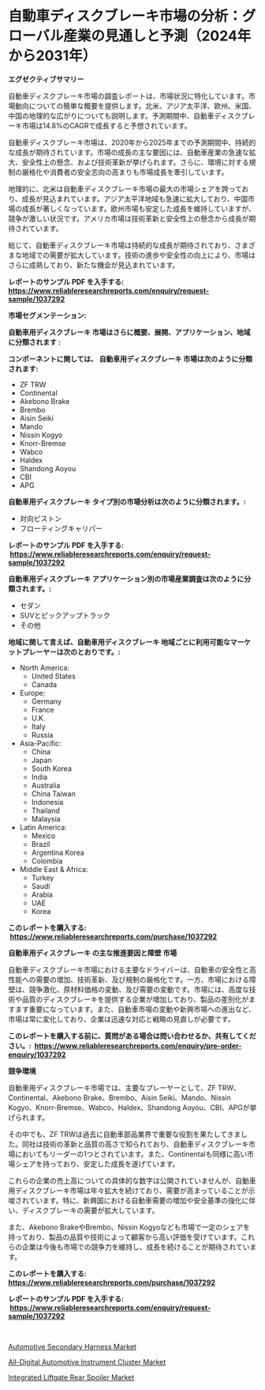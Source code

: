 <p><h1>自動車ディスクブレーキ市場の分析：グローバル産業の見通しと予測（2024年から2031年）</h1></p><p><strong>エグゼクティブサマリー</strong></p>
<p><p>自動車ディスクブレーキ市場の調査レポートは、市場状況に特化しています。市場動向についての簡単な概要を提供します。北米、アジア太平洋、欧州、米国、中国の地理的な広がりについても説明します。予測期間中、自動車ディスクブレーキ市場は14.8%のCAGRで成長すると予想されています。</p><p>自動車ディスクブレーキ市場は、2020年から2025年までの予測期間中、持続的な成長が期待されています。市場の成長の主な要因には、自動車産業の急速な拡大、安全性上の懸念、および技術革新が挙げられます。さらに、環境に対する規制の厳格化や消費者の安全志向の高まりも市場成長を牽引しています。</p><p>地理的に、北米は自動車ディスクブレーキ市場の最大の市場シェアを誇っており、成長が見込まれています。アジア太平洋地域も急速に拡大しており、中国市場の成長が著しくなっています。欧州市場も安定した成長を維持していますが、競争が激しい状況です。アメリカ市場は技術革新と安全性上の懸念から成長が期待されています。</p><p>総じて、自動車ディスクブレーキ市場は持続的な成長が期待されており、さまざまな地域での需要が拡大しています。技術の進歩や安全性の向上により、市場はさらに成熟しており、新たな機会が見込まれています。</p></p>
<p><strong>レポートのサンプル PDF を入手する: <a href="https://www.reliableresearchreports.com/enquiry/request-sample/1037292">https://www.reliableresearchreports.com/enquiry/request-sample/1037292</a></strong></p>
<p><strong>市場セグメンテーション:</strong></p>
<p><strong> 自動車用ディスクブレーキ 市場はさらに概要、展開、アプリケーション、地域に分類されます :</strong></p>
<p><strong>コンポーネントに関しては、 自動車用ディスクブレーキ 市場は次のように分類されます: &nbsp;</strong></p>
<p><ul><li>ZF TRW</li><li>Continental</li><li>Akebono Brake</li><li>Brembo</li><li>Aisin Seiki</li><li>Mando</li><li>Nissin Kogyo</li><li>Knorr-Bremse</li><li>Wabco</li><li>Haldex</li><li>Shandong Aoyou</li><li>CBI</li><li>APG</li></ul></p>
<p><strong> 自動車用ディスクブレーキ タイプ別の市場分析は次のように分類されます。:</strong></p>
<p><ul><li>対向ピストン</li><li>フローティングキャリパー</li></ul></p>
<p><strong>レポートのサンプル PDF を入手する: &nbsp;<a href="https://www.reliableresearchreports.com/enquiry/request-sample/1037292">https://www.reliableresearchreports.com/enquiry/request-sample/1037292</a></strong></p>
<p><strong> 自動車用ディスクブレーキ アプリケーション別の市場産業調査は次のように分類されます。:</strong></p>
<p><ul><li>セダン</li><li>SUVとピックアップトラック</li><li>その他</li></ul></p>
<p><strong>地域に関して言えば、自動車用ディスクブレーキ 地域ごとに利用可能なマーケットプレーヤーは次のとおりです。:</strong></p>
<p><ul>
    <li>
        North America:
        <ul>
            <li>United States</li>
            <li>Canada</li>
        </ul>
    </li>
    <li>
        Europe:
        <ul>
            <li>Germany</li>
            <li>France</li>
            <li>U.K.</li>
            <li>Italy</li>
            <li>Russia</li>
        </ul>
    </li>
    <li>
        Asia-Pacific:
        <ul>
            <li>China</li>
            <li>Japan</li>
            <li>South Korea</li>
            <li>India</li>
            <li>Australia</li>
            <li>China Taiwan</li>
            <li>Indonesia</li>
            <li>Thailand</li>
            <li>Malaysia</li>
        </ul>
    </li>
    <li>
        Latin America:
        <ul>
            <li>Mexico</li>
            <li>Brazil</li>
            <li>Argentina Korea</li>
            <li>Colombia</li>
        </ul>
    </li>
    <li>
        Middle East & Africa:
        <ul>
            <li>Turkey</li>
            <li>Saudi</li>
            <li>Arabia</li>
            <li>UAE</li>
            <li>Korea</li>
        </ul>
    </li>
    </ul></p>
<p><strong>このレポートを購入する: &nbsp;<a href="https://www.reliableresearchreports.com/purchase/1037292">https://www.reliableresearchreports.com/purchase/1037292</a></strong></p>
<p><strong>自動車用ディスクブレーキ の主な推進要因と障壁 市場</strong></p>
<p><p>自動車ディスクブレーキ市場における主要なドライバーは、自動車の安全性と高性能への需要の増加、技術革新、及び規制の厳格化です。一方、市場における障壁は、競争激化、原材料価格の変動、及び需要の変動です。市場には、高度な技術や品質のディスクブレーキを提供する企業が増加しており、製品の差別化がますます重要になっています。また、自動車市場の変動や新興市場への進出など、市場は常に変化しており、企業は迅速な対応と戦略の見直しが必要です。</p></p>
<p><strong>このレポートを購入する前に、質問がある場合は問い合わせるか、共有してください。:&nbsp; <a href="https://www.reliableresearchreports.com/enquiry/pre-order-enquiry/1037292">https://www.reliableresearchreports.com/enquiry/pre-order-enquiry/1037292</a></strong></p>
<p><strong>競争環境</strong></p>
<p><p>自動車用ディスクブレーキ市場では、主要なプレーヤーとして、ZF TRW、Continental、Akebono Brake、Brembo、Aisin Seiki、Mando、Nissin Kogyo、Knorr-Bremse、Wabco、Haldex、Shandong Aoyou、CBI、APGが挙げられます。</p><p>その中でも、ZF TRWは過去に自動車部品業界で重要な役割を果たしてきました。同社は技術の革新と品質の高さで知られており、自動車ディスクブレーキ市場においてもリーダーの1つとされています。また、Continentalも同様に高い市場シェアを持っており、安定した成長を遂げています。</p><p>これらの企業の売上高についての具体的な数字は公開されていませんが、自動車用ディスクブレーキ市場は年々拡大を続けており、需要が高まっていることが示唆されています。特に、新興国における自動車需要の増加や安全基準の強化に伴い、ディスクブレーキの需要が拡大しています。</p><p>また、Akebono BrakeやBrembo、Nissin Kogyoなども市場で一定のシェアを持っており、製品の品質や技術によって顧客から高い評価を受けています。これらの企業は今後も市場での競争力を維持し、成長を続けることが期待されています。</p></p>
<p><strong>このレポートを購入する: &nbsp; <a href="https://www.reliableresearchreports.com/purchase/1037292">https://www.reliableresearchreports.com/purchase/1037292</a></strong></p>
<p><strong>レポートのサンプル PDF を入手する: &nbsp;<a href="https://www.reliableresearchreports.com/enquiry/request-sample/1037292">https://www.reliableresearchreports.com/enquiry/request-sample/1037292</a></strong><strong></strong></p>
<p>&nbsp;</p>
<p><p><a href="https://github.com/wusalecollins540tpqoz/Market-Research-Report-List-1/blob/main/automotive-secondary-harness-market.md">Automotive Secondary Harness Market</a></p><p><a href="https://github.com/pjcfca/Market-Research-Report-List-1/blob/main/all-digital-automotive-instrument-cluster-market.md">All-Digital Automotive Instrument Cluster Market</a></p><p><a href="https://github.com/johnbach50/Market-Research-Report-List-2/blob/main/integrated-liftgate-rear-spoiler-market.md">Integrated Liftgate Rear Spoiler Market</a></p></p>